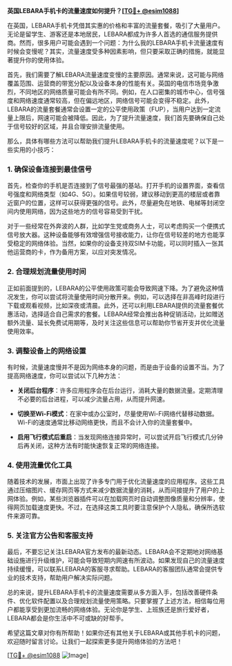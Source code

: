 **英国LEBARA手机卡的流量速度如何提升？[[TG💪+ @esim1088](https://t.me/s/esim1088)]**

在英国，LEBARA手机卡凭借其实惠的价格和丰富的流量套餐，吸引了大量用户。无论是留学生、游客还是本地居民，LEBARA都成为许多人首选的通信服务提供商。然而，很多用户可能会遇到一个问题：为什么我的LEBARA手机卡流量速度有时候会变慢呢？其实，流量速度受多种因素影响，但只要采取正确的措施，就能显著提升你的使用体验。

首先，我们需要了解LEBARA流量速度变慢的主要原因。通常来说，这可能与网络覆盖范围、运营商的带宽分配以及设备本身的性能有关。英国的电信市场竞争激烈，不同地区的网络质量可能会有所不同。例如，在人口密集的城市中心，信号强度和网络速度通常较高，但在偏远地区，网络信号可能会变得不稳定。此外，LEBARA的流量套餐通常会设置一定的公平使用政策（FUP），当用户达到一定流量上限后，网速可能会被降低。因此，为了提升流量速度，我们首先要确保自己处于信号较好的区域，并且合理安排流量使用。

那么，具体有哪些方法可以帮助我们提升LEBARA手机卡的流量速度呢？以下是一些实用的小技巧：

### 1. 确保设备连接到最佳信号

首先，检查你的手机是否连接到了信号最强的基站。打开手机的设置界面，查看信号强度和网络类型（如4G、5G）。如果信号较弱，建议移动到更高的楼层或者靠近窗户的位置，这样可以获得更强的信号。此外，尽量避免在地铁、电梯等封闭空间内使用网络，因为这些地方的信号容易受到干扰。

对于一些经常在外奔波的人群，比如学生党或商务人士，可以考虑购买一个便携式信号放大器。这种设备能够有效增强信号接收能力，让你在信号较差的地方也能享受稳定的网络体验。当然，如果你的设备支持双SIM卡功能，可以同时插入一张其他运营商的卡，作为备用方案，以应对突发情况。

### 2. 合理规划流量使用时间

正如前面提到的，LEBARA的公平使用政策可能会导致网速下降。为了避免这种情况发生，你可以尝试将流量使用时间分散开来。例如，可以选择在非高峰时段进行下载或观看视频，比如深夜或清晨。此外，还可以利用LEBARA提供的流量套餐优惠活动，选择适合自己需求的套餐。LEBARA经常会推出各种促销活动，比如赠送额外流量、延长免费试用期等，及时关注这些信息可以帮助你节省开支并优化流量使用效率。

### 3. 调整设备上的网络设置

有时候，流量速度慢并不是因为网络本身的问题，而是由于设备的设置不当。为了提高网络速度，你可以尝试以下几种方法：

- **关闭后台程序**：许多应用程序会在后台运行，消耗大量的数据流量。定期清理不必要的后台进程，可以减少流量占用，从而提升网速。
  
- **切换至Wi-Fi模式**：在家中或办公室时，尽量使用Wi-Fi网络代替移动数据。Wi-Fi的速度通常比移动网络更快，而且不会计入你的流量套餐中。

- **启用飞行模式后重启**：当发现网络连接异常时，可以尝试开启飞行模式几分钟后再关闭，这种方法有时能快速恢复正常的网络连接。

### 4. 使用流量优化工具

随着技术的发展，市面上出现了许多专门用于优化流量速度的应用程序。这些工具通过压缩图片、缓存网页等方式来减少数据流量的消耗，从而间接提升了用户的上网体验。例如，某些浏览器插件可以在加载网页时自动调整图像质量和分辨率，使得网页加载速度更快。不过，在选择这类工具时要注意保护个人隐私，确保所选软件来源可靠。

### 5. 关注官方公告和客服支持

最后，不要忘记关注LEBARA官方发布的最新动态。LEBARA会不定期地对网络基础设施进行升级维护，可能会导致短期内网速有所波动。如果发现自己的流量速度持续缓慢，可以联系LEBARA的客服寻求帮助。LEBARA的客服团队通常会提供专业的技术支持，帮助用户解决实际问题。

总的来说，提升LEBARA手机卡的流量速度需要从多方面入手，包括改善硬件条件、优化软件配置以及合理规划流量使用策略。只要掌握了上述方法，相信每位用户都能享受到更加流畅的网络体验。无论你是学生、上班族还是旅行爱好者，LEBARA都会是你生活中不可或缺的好帮手。

希望这篇文章对你有所帮助！如果你还有其他关于LEBARA或其他手机卡的问题，欢迎随时留言讨论。让我们一起探索更多提升网络体验的方法吧！

[[TG💪+ @esim1088](https://t.me/s/esim1088) ![Image](https://i.postimg.cc/4NQfJmqS/Snipaste-2025-05-13-00-14-12.png)]